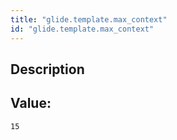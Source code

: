```yaml
---
title: "glide.template.max_context"
id: "glide.template.max_context"
---
```

## Description



## Value: 
```
15
```